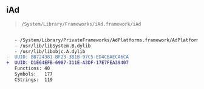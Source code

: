 ## iAd

> `/System/Library/Frameworks/iAd.framework/iAd`

```diff

   - /System/Library/PrivateFrameworks/AdPlatforms.framework/AdPlatforms
   - /usr/lib/libSystem.B.dylib
   - /usr/lib/libobjc.A.dylib
-  UUID: BB724381-BF23-3B1B-97C5-ED4CBAECA6CA
+  UUID: D1E64EFB-6987-311E-A3DF-17E7FEA39407
   Functions: 40
   Symbols:   177
   CStrings:  119

```
